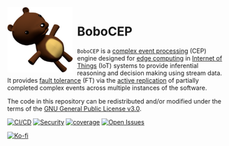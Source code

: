<img width="150" height="150" align="left" style="float: left; margin: 0 10px 0 0;" alt="BoboCEP" src="https://raw.githubusercontent.com/r3w0p/bobocep/develop/config/images/icon/400.png">

# BoboCEP

`BoboCEP` is a [complex event processing](https://en.wikipedia.org/wiki/Complex_event_processing) (CEP) engine
designed for [edge computing](https://en.wikipedia.org/wiki/Edge_computing) in
[Internet of Things](https://en.wikipedia.org/wiki/Internet_of_things) (IoT) systems
to provide inferential reasoning and decision making using stream data.
It provides [fault tolerance](https://en.wikipedia.org/wiki/Fault_tolerance) (FT) via the
[active replication](https://en.wikipedia.org/wiki/Replication_(computing)) of
partially completed complex events across multiple instances of the software.

The code in this repository can be redistributed and/or modified under the terms of the 
[GNU General Public License v3.0](https://www.gnu.org/licenses/gpl-3.0.en.html).

[![CI/CD](https://github.com/r3w0p/bobocep/actions/workflows/cicd.yml/badge.svg)](
https://github.com/r3w0p/bobocep/actions/workflows/cicd.yml)
[![Security](https://github.com/r3w0p/bobocep/actions/workflows/security.yml/badge.svg)](
https://github.com/r3w0p/bobocep/actions/workflows/security.yml)
[![coverage](https://coveralls.io/repos/github/r3w0p/bobocep/badge.svg?branch=develop)](
https://coveralls.io/github/r3w0p/bobocep?branch=develop)
[![Open Issues](https://img.shields.io/github/issues-raw/r3w0p/bobocep.svg)](
https://github.com/r3w0p/bobocep/issues)

[![Ko-fi](https://ko-fi.com/img/githubbutton_sm.svg)](https://ko-fi.com/P5P044N2B)
